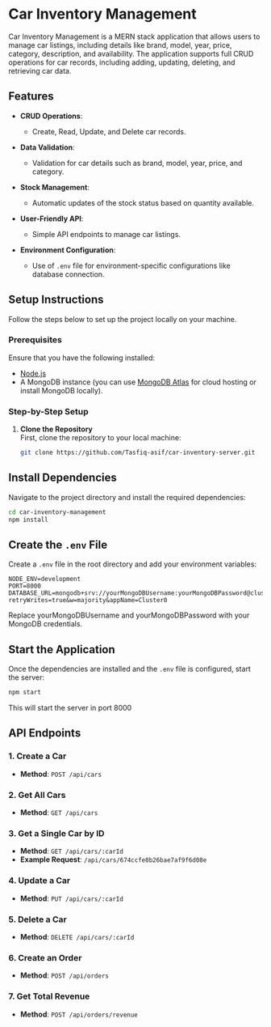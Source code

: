 # Car Inventory Management

Car Inventory Management is a MERN stack application that allows users to manage car listings, including details like brand, model, year, price, category, description, and availability. The application supports full CRUD operations for car records, including adding, updating, deleting, and retrieving car data.

## Features

- **CRUD Operations**:
  - Create, Read, Update, and Delete car records.
- **Data Validation**:

  - Validation for car details such as brand, model, year, price, and category.

- **Stock Management**:

  - Automatic updates of the stock status based on quantity available.

- **User-Friendly API**:

  - Simple API endpoints to manage car listings.

- **Environment Configuration**:
  - Use of `.env` file for environment-specific configurations like database connection.

## Setup Instructions

Follow the steps below to set up the project locally on your machine.

### Prerequisites

Ensure that you have the following installed:

- [Node.js](https://nodejs.org/en/download/)
- A MongoDB instance (you can use [MongoDB Atlas](https://www.mongodb.com/cloud/atlas) for cloud hosting or install MongoDB locally).

### Step-by-Step Setup

1. **Clone the Repository**  
   First, clone the repository to your local machine:

   ```bash
   git clone https://github.com/Tasfiq-asif/car-inventory-server.git
   ```

## Install Dependencies

Navigate to the project directory and install the required dependencies:

```bash
cd car-inventory-management
npm install
```

## Create the `.env` File

Create a `.env` file in the root directory and add your environment variables:

```env
NODE_ENV=development
PORT=8000
DATABASE_URL=mongodb+srv://yourMongoDBUsername:yourMongoDBPassword@cluster0.onhj8vc.mongodb.net/?retryWrites=true&w=majority&appName=Cluster0
```

Replace yourMongoDBUsername and yourMongoDBPassword with your MongoDB credentials.

## Start the Application

Once the dependencies are installed and the `.env` file is configured, start the server:

```bash
npm start
```

This will start the server in port 8000

## API Endpoints

### 1. Create a Car

- **Method**: `POST /api/cars`

### 2. Get All Cars

- **Method**: `GET /api/cars`

### 3. Get a Single Car by ID

- **Method**: `GET /api/cars/:carId`
- **Example Request**: `/api/cars/674ccfe0b26bae7af9f6d08e`

### 4. Update a Car

- **Method**: `PUT /api/cars/:carId`

### 5. Delete a Car

- **Method**: `DELETE /api/cars/:carId`

### 6. Create an Order

- **Method**: `POST /api/orders`

### 7. Get Total Revenue

- **Method**: `POST /api/orders/revenue`

```

```

```

```
